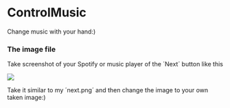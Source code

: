# ControlMusic
Change music with your hand:)

### The image file
Take screenshot of your Spotify or music player of the ´Next´ button like this

<img src="https://i.ibb.co/gmRgNcG/Captura-de-pantalla-2022-01-26-230443.png" />

Take it similar to my ´next.png´ and then change the image to your own taken image:) 

